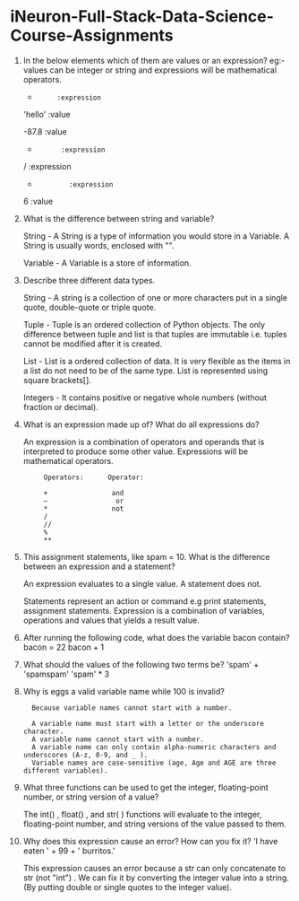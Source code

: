 # iNeuron-Full-Stack-Data-Science-Course-Assignments

1. In the below elements which of them are values or an expression? eg:- values can be integer or string and expressions will be mathematical operators.

    *          :expression
    
   'hello'     :value
   
   -87.8       :value
   
   -           :expression
   
   /           :expression
   
   +	         :expression
   
   6           :value
   
   
2. What is the difference between string and variable?

      String - A String is a type of information you would store in a Variable. A String is usually words, enclosed with "".

      Variable - A Variable is a store of information. 


3. Describe three different data types.

      String - A string is a collection of one or more characters put in a single quote, double-quote or triple quote. 

      Tuple - Tuple is an ordered collection of Python objects. The only difference between tuple and list is that tuples are immutable i.e. tuples cannot be modified               after it is created.

      List - List is a ordered collection of data. It is very flexible as the items in a list do not need to be of the same type.
             List is represented using square brackets[].

      Integers - It contains positive or negative whole numbers (without fraction or decimal). 


4. What is an expression made up of? What do all expressions do?

      An expression is a combination of operators and operands that is interpreted to produce some other value.
      Expressions will be mathematical operators.

            Operators:		Operator:

            +	             and
            –	              or
            *	             not
            /	
            //	
            %	
            **



5. This assignment statements, like spam = 10. What is the difference between an expression and a statement?

      An expression evaluates to a single value. A statement does not.

      Statements represent an action or command e.g print statements, assignment statements. 
      Expression is a combination of variables, operations and values that yields a result value.


6. After running the following code, what does the variable bacon contain?
      bacon = 22
      bacon + 1


7. What should the values of the following two terms be?
       'spam' + 'spamspam'
       'spam' * 3

    
8. Why is eggs a valid variable name while 100 is invalid?

         Because variable names cannot start with a number.

         A variable name must start with a letter or the underscore character.
         A variable name cannot start with a number. 
         A variable name can only contain alpha-numeric characters and underscores (A-z, 0-9, and _ ).
         Variable names are case-sensitive (age, Age and AGE are three different variables).


9. What three functions can be used to get the integer, floating-point number, or string version of a value?

      The int() , float() , and str( ) functions will evaluate to the integer, floating-point number, and string versions of the value passed to them.


10. Why does this expression cause an error? How can you fix it?
       'I have eaten ' + 99 + ' burritos.'

      This expression causes an error because a str can only concatenate to str (not "int") .
      We can fix it by converting the integer value into a string.(By putting double or single quotes to the integer value).
